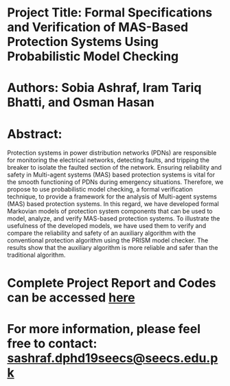 # Project Title: Formal Specifications and Verification of MAS-Based Protection Systems Using Probabilistic Model Checking

# Authors: Sobia Ashraf, Iram Tariq Bhatti, and Osman Hasan

# Abstract:
 Protection systems in power distribution networks (PDNs) are responsible for monitoring the electrical networks, detecting faults, and tripping the breaker to isolate the faulted section
 of the network. Ensuring reliability and safety in Multi-agent systems (MAS) based protection systems is vital for the smooth functioning of PDNs during emergency situations. Therefore,
 we propose to use probabilistic model checking, a formal verification technique, to provide a framework for the analysis of Multi-agent systems (MAS) based protection systems. In this regard, we have developed formal Markovian models of 
 protection system components that can be used to model, analyze, and verify MAS-based protection systems. To illustrate the usefulness of the
 developed models, we have used them to verify and compare the reliability and safety of an auxiliary algorithm with the conventional protection algorithm using the PRISM model checker.
 The results show that the auxiliary algorithm is more reliable and safer than the traditional algorithm. 
 
 # Complete Project Report and Codes can be accessed [here](https://github.com/SobiaatNUST/Quantitative-Analysis-of-MAS-Based-Protection-Systems)
 
 # For more information, please feel free to contact: sashraf.dphd19seecs@seecs.edu.pk
